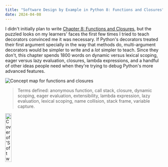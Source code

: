```yaml
---
title: "Software Design by Example in Python 8: Functions and Closures"
date: 2024-04-08
---
```


I didn't initially plan to write [Chapter 8: Functions and Closures][sdxpy_func],
but the puzzled looks on my learners' faces the first few times I tried to teach decorators
convinced me it was necessary.
If Python's decorators treated their first argument specially
in the way that methods do,
multi-argument decorators would be simpler to write
and a _lot_ simpler to teach.
Since they don't,
this chapter spends 1800 words on dynamic versus lexical scoping,
eager versus lazy evaluation,
closures,
lambda expressions,
and a handful of other ideas people need
when they're trying to debug Python's more advanced features.

<img class="centered" src="@root/sdxpy/func/concept_map.svg" alt="Concept map for functions and closures"/>

> Terms defined: anonymous function, call stack, closure, dynamic scoping, eager evaluation, extensibility, lambda expression, lazy evaluation, lexical scoping, name collision, stack frame, variable capture.

<a href="https://www.routledge.com/Software-Design-by-Example-A-Tool-Based-Introduction-with-Python/Wilson/p/book/9781032725215"><img src="@root/sdxpy/sdxpy-cover.png" alt="Cover of 'Software Design by Example'" width="20%" class="centered">
</a>

[sdxpy]: @root/sdxpy/
[sdxpy_func]: @root/sdxpy/func/
